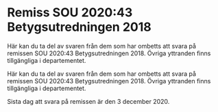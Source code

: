 # Remiss SOU 2020:43 Betygsutredningen 2018

Här kan du ta del av svaren från dem som har ombetts att svara på remissen SOU 2020:43 Betygsutredningen 2018. Övriga yttranden finns tillgängliga i departementet.

Här kan du ta del av svaren från dem som har ombetts att svara på remissen SOU 2020:43 Betygsutredningen 2018. Övriga yttranden finns tillgängliga i departementet.

Sista dag att svara på remissen är den 3 december 2020.
